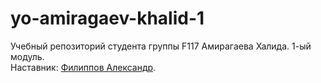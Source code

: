 # yo-amiragaev-khalid-1
Учебный репозиторий студента группы F117 Амирагаева Халида. 1-ый модуль.   
Наставник: [Филиппов Александр](https://t.me/aleksandrfilippov).
